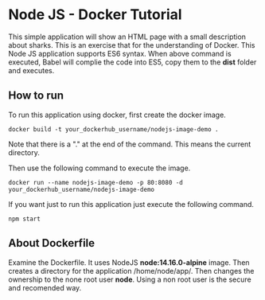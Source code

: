 # Node JS - Docker Tutorial
This simple application will show an HTML page with a small description about sharks. This is an exercise that for the understanding of Docker. This Node JS application supports ES6 syntax. When above command is executed, Babel will complie the code into ES5, copy them to the **dist** folder and executes.

## How to run
To run this application using docker, first create the docker image.

`docker build -t your_dockerhub_username/nodejs-image-demo .`

Note that there is a "." at the end of the command. This means the current directory.

Then use the following command to execute the image.

`docker run --name nodejs-image-demo -p 80:8080 -d your_dockerhub_username/nodejs-image-demo`

If you want just to run this application just execute the following command.

`npm start`

## About Dockerfile
Examine the Dockerfile. It uses NodeJS **node:14.16.0-alpine** image. Then creates a directory for the application /home/node/app/. Then changes the ownership to the none root user **node**. Using a non root user is the secure and recomended way. 
